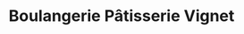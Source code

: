 ---
title: "Boulangerie Pâtisserie Vignet"
url: /herouville-saint-clair/boulangerie-patisserie-vignet/
shop: Bäckerei
---